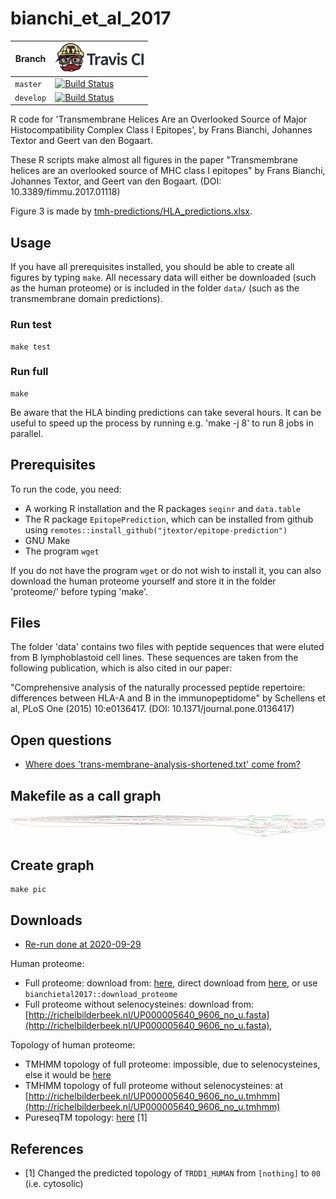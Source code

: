# bianchi_et_al_2017

Branch   |[![Travis CI logo](pics/TravisCI.png)](https://travis-ci.org)
---------|----------------------------------------------------------------------------------------------------------------------------------------------------------
`master` |[![Build Status](https://travis-ci.org/richelbilderbeek/bianchi_et_al_2017.svg?branch=master)](https://travis-ci.org/richelbilderbeek/bianchi_et_al_2017)
`develop`|[![Build Status](https://travis-ci.org/richelbilderbeek/bianchi_et_al_2017.svg?branch=develop)](https://travis-ci.org/richelbilderbeek/bianchi_et_al_2017)

R code for 'Transmembrane Helices Are an Overlooked Source
of Major Histocompatibility Complex Class I Epitopes',
by Frans Bianchi, Johannes Textor and Geert van den Bogaart.

These R scripts make almost all figures in the paper
"Transmembrane helices are an overlooked source of MHC class I epitopes"
by Frans Bianchi, Johannes Textor, and Geert van den Bogaart.
(DOI: 10.3389/fimmu.2017.01118)

Figure 3 is made by [tmh-predictions/HLA_predictions.xlsx](tmh-predictions/HLA_predictions.xlsx).

## Usage

If you have all prerequisites installed,
you should be able to create all figures by typing `make`.
All necessary data will either be downloaded (such
as the human proteome) or is included in the folder `data/` (such as the
transmembrane domain predictions).

### Run test

```
make test
```

### Run full

```
make
```

Be aware that the HLA binding predictions can take several hours. It can
be useful to speed up the process by running e.g. 'make -j 8' to run 8
jobs in parallel.

## Prerequisites

To run the code, you need:

* A working R installation and the R packages `seqinr` and `data.table`
* The R package `EpitopePrediction`, which can be installed from github
  using `remotes::install_github("jtextor/epitope-prediction")`
* GNU Make
* The program `wget`

If you do not have the program `wget` or do not wish to install it, you
can also download the human proteome yourself and store it in the folder
'proteome/' before typing 'make'.

## Files

The folder 'data' contains two files with peptide sequences that were
eluted from B lymphoblastoid cell lines. These sequences are taken from
the following publication, which is also cited in our paper:

"Comprehensive analysis of the naturally processed peptide repertoire:
 differences between HLA-A and B in the immunopeptidome"
by Schellens et al, PLoS One (2015) 10:e0136417.
(DOI: 10.1371/journal.pone.0136417)

## Open questions

* [Where does 'trans-membrane-analysis-shortened.txt' come from?](https://github.com/richelbilderbeek/bianchi_et_al_2017/issues/4)

## Makefile as a call graph

![](pics/makefile.png)

## Create graph

```
make pic
```

## Downloads

* [Re-run done at 2020-09-29](http://richelbilderbeek.nl/bianchi_et_al_2017_20200929.zip)

Human proteome:

* Full proteome: download from:
  [here](https://www.ebi.ac.uk/reference_proteomes/),
  direct download from [here](ftp://ftp.ebi.ac.uk/pub/databases/reference_proteomes/QfO/Eukaryota/UP000005640_9606.fasta.gz),
  or use `bianchietal2017::download_proteome`
* Full proteome without selenocysteines:
  download from: [http://richelbilderbeek.nl/UP000005640_9606_no_u.fasta](http://richelbilderbeek.nl/UP000005640_9606_no_u.fasta),

Topology of human proteome:

* TMHMM topology of full proteome: impossible, due to selenocysteines,
  else it would be
  [here](http://richelbilderbeek.nl/UP000005640_9606.tmhmm)
* TMHMM topology of full proteome without selenocysteines: at [http://richelbilderbeek.nl/UP000005640_9606_no_u.tmhmm](http://richelbilderbeek.nl/UP000005640_9606_no_u.tmhmm)
* PureseqTM topology:
  [here](https://www.richelbilderbeek.nl/UP000005640_9606.pureseqtm) [1]

## References

* [1] Changed the predicted topology of `TRDD1_HUMAN` from `[nothing]`
  to `00` (i.e. cytosolic)
